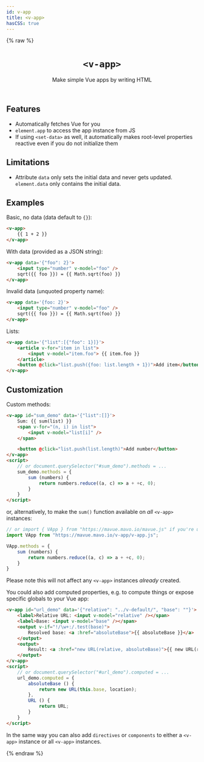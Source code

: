 ```yaml
---
id: v-app
title: <v-app>
hasCSS: true
---
```

{% raw %}
<header>

# `<v-app>`

Make simple Vue apps by writing HTML

</header>

<main>

## Features

- Automatically fetches Vue for you
- `element.app` to access the app instance from JS
- If using `<set-data>` as well, it automatically makes root-level properties reactive even if you do not initialize them
<!-- - Preserves `value=""` (fixes [Vue bug #6277](https://github.com/vuejs/core/issues/6277)) -->


## Limitations

- Attribute `data` only sets the initial data and never gets updated. `element.data` only contains the initial data.

## Examples

Basic, no data (data default to `{}`):

```html
<v-app>
	{{ 1 + 2 }}
</v-app>
```

With data (provided as a JSON string):

```html
<v-app data='{"foo": 2}'>
	<input type="number" v-model="foo" />
	sqrt({{ foo }}) = {{ Math.sqrt(foo) }}
</v-app>
```

Invalid data (unquoted property name):

```html
<v-app data='{foo: 2}'>
	<input type="number" v-model="foo" />
	sqrt({{ foo }}) = {{ Math.sqrt(foo) }}
</v-app>
```

Lists:

```html
<v-app data='{"list":[{"foo": 1}]}'>
	<article v-for="item in list">
		<input v-model="item.foo"> {{ item.foo }}
	</article>
	<button @click="list.push({foo: list.length + 1})">Add item</button>
</v-app>
```

## Customization

Custom methods:

```html
<v-app id="sum_demo" data='{"list":[]}'>
	Sum: {{ sum(list) }}
	<span v-for="(n, i) in list">
		<input v-model="list[i]" />
	</span>

	<button @click="list.push(list.length)">Add number</button>
</v-app>
<script>
	// or document.querySelector("#sum_demo").methods = ...
	sum_demo.methods = {
		sum (numbers) {
			return numbers.reduce((a, c) => a + +c, 0);
		}
	}
</script>
```

or, alternatively, to make the `sum()` function available on *all* `<v-app>` instances:

```js
// or import { VApp } from "https://mavue.mavo.io/mavue.js" if you're using all of MaVue
import VApp from "https://mavue.mavo.io/v-app/v-app.js";

VApp.methods = {
	sum (numbers) {
		return numbers.reduce((a, c) => a + +c, 0);
	}
}
```

Please note this will not affect any `<v-app>` instances *already* created.

You could also add computed properties, e.g. to compute things or expose specific globals to your Vue app:

```html
<v-app id="url_demo" data='{"relative": "../v-default/", "base": ""}'>
	<label>Relative URL: <input v-model="relative" /></span>
	<label>Base: <input v-model="base" /></span>
	<output v-if="!/\w+:/.test(base)">
		Resolved base: <a :href="absoluteBase">{{ absoluteBase }}</a>
	</output>
	<output>
		Result: <a :href="new URL(relative, absoluteBase)">{{ new URL(relative, absoluteBase) }}</a>
	</output>
</v-app>
<script>
	// or document.querySelector("#url_demo").computed = ...
	url_demo.computed = {
		absoluteBase () {
			return new URL(this.base, location);
		},
		URL () {
			return URL;
		}
	}
</script>
```
<style>
#url_demo {
	display: grid;
	grid-template-columns: auto 1fr;
	gap: .5em 1em;
	border: 1px solid hsl(220 10% 90%);
	background:hsl(220 10% 98%);
	padding: .5em;
	margin: 1em 0;
}

	#url_demo label,
	#url_demo output {
		display: contents;
	}

	#url_demo a {
		font-weight: bold;
	}

</style>

In the same way you can also add `directives` or `components` to either a `<v-app>` instance
or all `<v-app>` instances.

</main>
{% endraw %}